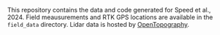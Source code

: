 This repository contains the data and code generated for Speed et al., 2024. Field meausurements and RTK GPS locations are available in the `field_data` directory. Lidar data is hosted by [OpenTopography](https://portal.opentopography.org/lidarDataset?opentopoID=OTLAS.052020.6341.1).
